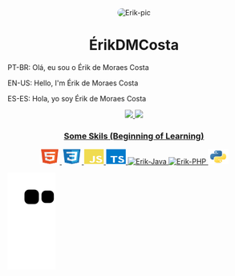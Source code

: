 <div align="center">
  <img alt="Erik-pic" height="150" style="border-radius:100px;" src="https://lh3.googleusercontent.com/KM5VB4E9XmX2yjXMVZ1olSCVPX3ZAmkZYHfUC9Fjhz1syCLyiAWY-TWSkz7LfQpM-654tv95Wl-6sunFL6Dwi80m55FXYoWUiK5h7KVWjLkpX-ayckyQIXv6npqfiQEMmAJXT-0519ltgqlWVIiCJMvpSNB6Q3arxJ38Er1hfwQ8_UTxvuOt1-KbvD9TtD0_TYOv6uOwPKWavNY1o6oc49yYmdKn50H1rW3TUvs026vLHeNrS16nYGl7oHcrkePqbZnkSFMXEjfaH3wjTeiCQZ6IWuUPybuPSKq0WPPImGADkJbrP2YVEccuNra5p7HHFCVX-y92CWePvwBd5QAplr6F9Z83UeLJSFr_lGMKKQAyDNgknhdjTVDZMQlpzojCwB4lJyffmcD1l_Fbg6eVYNcsdMTbZqagxVZzXp5raTDQBW8hDpjdcnktoywdkIf6yAEcYwOuybY1ft8UMeSvuK2aSJsx6bux1Dxabc0deLIRIR3Mo7XN60LracBUXHC3LJ5vb7ShXdb3vkSIb-Zog4xwRFRa8o-xyCX6XFJEiQ9kBfX8IVepTBhC6WFyCEwsChymVaP36RjDPVpUMZiQw2mD1P1yhJhH0kooAVpFL6WNY4Vn87nJRj96Q8tjK-cogaQhlCVcaFk4AClOg2D5L9WnHbqHnuLTz3EPpVOPQBwYei337rLlnDg_9ebFxBcxwu54h8R6s4qc9OS3g55Y_G8=w437-h441-no?authuser=0">
  <br>
  <h1>ÉrikDMCosta</h1>
</div>

PT-BR: Olá, eu sou o Érik de Moraes Costa

EN-US: Hello, I'm Érik de Moraes Costa

ES-ES: Hola, yo soy Érik de Moraes Costa

<div align="center">
  <a href="https://github.com/erikdmcosta">
  <img height="200em" src="https://github-readme-stats.vercel.app/api?username=ErikDMCosta&show_icons=true&theme=dracula&include_all_commits=true&count_private=true"/>
  <img height="200em" src="https://github-readme-stats.vercel.app/api/top-langs/?username=erikdmcosta&layout=compact&langs_count=7&theme=dracula"/>
</div>
  
  <div align="center">
    
  ### Some Skils (Beginning of Learning)
    
  <img alt="Erik-HTML" height="30" width="40" src="https://raw.githubusercontent.com/devicons/devicon/master/icons/html5/html5-original.svg">
  
  <img alt="Erik-CSS" height="30" width="40" src="https://raw.githubusercontent.com/devicons/devicon/master/icons/css3/css3-original.svg">
  
  <img alt="Erik-Js" height="30" width="40" src="https://raw.githubusercontent.com/devicons/devicon/master/icons/javascript/javascript-plain.svg">
  
  <img alt="Erik-Ts" height="30" width="40" src="https://raw.githubusercontent.com/devicons/devicon/master/icons/typescript/typescript-plain.svg">
    
  <img alt="Erik-Java" height="30" width="40" src="https://cdn.jsdelivr.net/gh/devicons/devicon/icons/java/java-original-wordmark.svg">
  
  <img alt="Erik-PHP" height="30" width="40" src="https://cdn.jsdelivr.net/gh/devicons/devicon/icons/php/php-original.svg">
  
  <img alt="Erik-Python" height="30" width="40" src="https://raw.githubusercontent.com/devicons/devicon/master/icons/python/python-original.svg"> 
  
  </div>
  
  ![Snake animation](https://github.com/rafaballerini/rafaballerini/blob/output/github-contribution-grid-snake.svg)
  
<!--
### Hi there 👋


**ErikDMCosta/ErikDMCosta** is a ✨ _special_ ✨ repository because its `README.md` (this file) appears on your GitHub profile.

Here are some ideas to get you started:

- 🔭 I’m currently working on ...
- 🌱 I’m currently learning ...
- 👯 I’m looking to collaborate on ...
- 🤔 I’m looking for help with ...
- 💬 Ask me about ...
- 📫 How to reach me: ...
- 😄 Pronouns: ...
- ⚡ Fun fact: ...
-->
